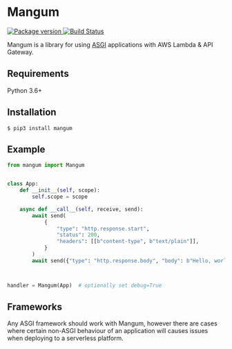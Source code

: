 # Mangum

<a href="https://pypi.org/project/mangum/">
    <img src="https://badge.fury.io/py/mangum.svg" alt="Package version">
</a>
<a href="https://travis-ci.org/erm/mangum">
    <img src="https://travis-ci.org/erm/mangum.svg?branch=master" alt="Build Status">
</a>

Mangum is a library for using [ASGI](https://asgi.readthedocs.io/en/latest/) applications with AWS Lambda & API Gateway.

## Requirements

Python 3.6+

## Installation

```shell
$ pip3 install mangum
```


## Example

```python
from mangum import Mangum


class App:
    def __init__(self, scope):
        self.scope = scope

    async def __call__(self, receive, send):
        await send(
            {
                "type": "http.response.start",
                "status": 200,
                "headers": [[b"content-type", b"text/plain"]],
            }
        )
        await send({"type": "http.response.body", "body": b"Hello, world!"})



handler = Mangum(App)  # optionally set debug=True
```


## Frameworks

Any ASGI framework should work with Mangum, however there are cases where certain non-ASGI behaviour of an application will causes issues when deploying to a serverless platform.
